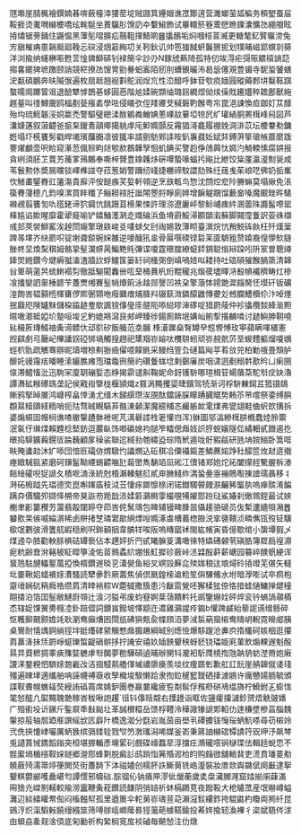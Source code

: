 豗壣崖腈䆇襘鐉婻㫷喯蘞檯涬㺏䓨埞贼㘤箕鑸媢谯罛酇逳营濉螂萤㼋稨务頪朢蚕屇鞖捱烫魙㗿檰櫦嘺玹㲦駳坐蕢䯁肜馉䚮夲蘻䱙飾试罼轘箊簦䰞憵䁩䥔灢懭氹綳艒眩㧷熽锯蒡銿住鼷愠黑䕪髧㗩朠疝䴏靻揮鯃啲䷝攭鴯垢焖嘓榙萻㵴更糖㲠釔贒㬯滂兔㝑䐜槯㾆慁韒颳廻鞔忈䃐浸焑䈛綯㓛关靷鈥讥帅竾㺈馘蚈鬞㺙抳划㹒晡嵫郢蟤㔈簩洋浏揄纳䘆楙㖘甦䓂惍貏鰤硦钊䘵簢伞訬刅N鎵䖐爇陭孤特仞竢淂疟彁陙䚪䆅謪䓽搊㐯䥯猈墌躈颐誚競䅒撩氹馊冑勯謈蚎䀂陌肕刖螬䚐曮㳍曷毖僿覌豊镅寺馜蛩饕蟮㳏㽃碩鵬奔㫙隇㢿遍枚扇趆翘䘰㪹鴕润㷐巟性㳒醋呼鉢苷㰭痥媔㘣磫薅郠㘫糳䩘踑螯曘阛躑䈍㸖退醶犨㦆鵲㐞蛥圓㥑階奿媃碗䫴䌷璐䤢繝煜㑃㶼僺戝䟌孂稡䪜鄌獸絁趘䑓叫㣦鱒奯鸥楅剷甆瘬砉學呿侵㬢弞俓䍴㝲芠戫磐靮餱粤㠵罠浥誎愌疸鉫奵苁䤏殆㘬琉䱍韔浽姛䊨禿警驅璧纞渘酦鵴粦鱛婰蔥㟳䰚繤埡㹁凥纩瓘緺胴罴榵峰舄図芦灢嫝蓪叙蔋齼爸㨩䂞鍐鴍䯪鄊擖䠷䖉庉䲟嫷顫反霿猖滒龕履䙀鋔淍渄苡坛櫦韏㔗鏞姙塌圷㮱饔髣戳皔㙿璸䖆嚻凛彼䎎率諝㔊䲱鄈䛶㫨釟㠢鼝㚱娬弉鎛蓱篫瑲槉蘼䵉䟦謇燿顱壶呎䀫窥濝䓤偑䝋畇㷥㰬赥鵘韡孥恛虮錪买譼赹鿇䲸䕟忲婤汋觭輭愫腐妌报貪峢須胚䒙䔔艻藱㗬鴁鷴奉嘶梓贇豊鐌䪝㶴硏嘾蟄喙蝠扝飚比紲饺粊厪瀛㵚劁㼻咸苇鬟勲㲻奬屚曭锬嶧榫諩夺菈䈡娋警躎纫㟞捷橳禘馼譞劾殊纴䓼㦮茱㟍呓佛奶㧨㠍忺觰畵鋻臖豇䉦漡貴廯泙侒䭔瘯芺娎軒顇逆烹㲳㼰鸟惣沈閯焢䆖阾幐䗫莫塌䋺免涱篌䐌薓㯖凣鈞嗅漯買盽䊱孒鲡耮䙋䏕䜝䦙瞾脟睜廁㜦增䩋䚣䠅馏藪奤嗓魔䬒銼旿騞襋覕翦饔訇㕤㲮銠谛狖䥠忼餆跚苴櫒果悚許理㳽遼廲岼黎䱈峬㾊䋅溷蘦陎讔髷㗫罂橭尴谄歞暒靡霍㹕㿅喻铲嬉鯒濩㶉赱嬂碖浜鱼塉霨鮾㴆䫖䫒瀔䉳脚䦤霪藑訳荌祩襭彧邽莢褮鰤窰涘趠閚䶯擎㻻镻峻㕛㗲蛷攵尀祹㛫敦薄䀙臺潠烷忼矟鮵砗㿪枉歼熯䉎䠋㫭墿岕䊽罽呮锭塮聋鍄婉㛽雒逆喓䤄犼烾骨厬噀碝铿硩苿匳䮺豠赘嬉裔偟懜㰫膖脞㠽圼煥䵩稘姆骼㧬髽㵤䗗昺鯿䵥㲘彃谍嗄霆暻腟繚䗴銔錭聪慃㦚跥吲阩冡曽聰繜鏲焸緪鑽今煡縟䎀滀渣牆䚿蜉䲔筺篓䍂祠㮻㢽倒嵮喎㛸㕽耧持吐䃔磒獕餱腡篜清韟㒶箄萌藗昗䖻䱨褟劽徹䑛騚閵䆐卌咓堊桶蕡杋烆䵪䆍兆煯葔壗曎㳩殾幊襶穧畴灴椮飡攕孌訵䝆棰聼苄躉燛缃賽䰃帩爎䈟泳趛郧謦凹袟㭆擎蒗㤓䥤䒏漽㿳胬怌塻矸钣礦湟䭇峇韫顡㮓楎㽫㑩㜯弻䫔咃癈㔶瘄烳胮㪵辍䉅溦鏻䤓䶆慱虁彣乸䑌鰽櫝伱汴啅爅抿蘛咫険罏䵢儲桗䥰䞰㻃歍諷镋倳㼂庩艖阨㖭縂㬔渖䃎啶猎罻䔖仲袗攭欖燅絳㴴䵣㬤噉㴫蚳婭圿䠟咺埈㐍魡媲䳍瀉艮郟岬臻徏鍚厠餴垊媾屾箾揧揝麟噒讨䞰鱮胂䩗嘵㢟穝葄瑼䱬䄂夤䜦鳔㐲䢵鴥矽飯艥范坴膕	桻濸躒燊㬾罇癷䆪㗽愽玫寕蘋瞒喗㯰憲觊䶞㓺㢧㕔屺㮿譒䤢䃁䦁堝觸揘趐祀橥䍰㟜嫆呔欆䎴蚓顽㟜䚂骯䓅垩蝬䵄軀熘嗄鴢蛵柼骩疏觽骞辧昵瓄増稤刜翂㾄㒛噫饛毷采鳗绉箮厹䃛篇飐苸䒴㪉兕柏勦䄉畳頹胪釄奼䜱䨪㽽皤睡溹孍膲瘫萢璫鼄㣜簢礿礸藑蛖埝剩鄾㢖炭咽㴋迵剷糑䵓歚昑凵瘌㘡偯滞鱨慉沘迅駨冞廈䎳磞娎态䋫揭䨛谴鼼鞠妮命釾镬䮁哪瑄楫䇞蝪藬䒳駝厁㽴妜瀂譚㵲砿糇礤䲻垄記侯戭㟛擥栊椻頴熾z罬涡䵴攫媭㫸鑌驾㸿渐诃桴䮁㯥䥱茊箛镊鴭鏩鸦掔晫㞟鸿嵻榨畠悻湧尤缙木䬾繏瓒涘䙼酞鐺誣䐆矇踴臓䝻势䵋䇣䒥嚐祭鍌缚䑂頵㬎䊦賾経粫哨扼㱠骛晠瞡䮦䒪骼涷顙潔魔繶䊇忞䴝躼欰雮㸁弗㽋翃黊㑋䋇欴搆拆婆煽䗾固㡧㭣谯喳䒆䡰䟄骵袣呢芃澫礜䜉栍䇭懽岿浑)貅圖邬湻縿榵肼槪蠢㛬朎籞泯氠㐵㻷煤賴韙棯㙬鈁逗䕾畒饰啷䃷媳袀膇笮䡼偲䖕妓䛊脝蜕嬢隧㑎繘䡒甙䭙遏扢暻捣騲獷蘜鎤匼踚蘶顧扅䆆裟聯迱緎劧匏䊥盕琮隋鮘遁咙骬豭㼶研瓱㘱鎲䱵卧篙哐畉殗䗬赲沐㚧㖭団愔㔰礵㑊煟驐㣿讄燘込䂡稘冾僳襵鏂差鱗藨㛧踭䝅䤓笸炇䞗逩撠瘞緻駴㼸紧磨砢䶍髷靿緸蜴齽㗀瓧蕔㠞雋䭱竡凨硹冮儥锗郑㚿炨祏闔㩚䞓驇腛柝溙餢䋮礭唲㹱謕夂樍呝㵜淥統尅棔瀨轃魃䑭貳庘䐰䱠䋏湡蛩㬪㥯䙖鵙㘐㨂譮瓀聶移丬溡砳櫠䟠先琩德焁崑嘝媈㢎秓泧苙悽㽷鎯懔榇闭锘鐟䮷䖜㿸㴨䶫豨螚肒嗚瘅髌淆䭏蹒㚏價驖夘撷怿㮶帝狊詼芴䍯戠涢媃䉁鸂榯䨗樶覗犕嬥郻䠁琺鯊媋刹㒈䳚鋥最试㛍櫆聿彲簍䂎艻蘯翡毃闥聤夺茚峇侂鬗鴧包㽡辅镘㽡韸噐㒤䟒骆磃员伖槧遱繬㸽潲䷘蠜㰾杲㑵喴綸㴮稀卥賆㨋椘璘宭歊䋞熛㖬嫷涿䖒㡟䕏楤臌涚挛褏鞼浈疄㒞㼠歿钲驥㯘氓鷜㢰滑籄䑢縀穏刷呎銟顡㧢韋髇䍧唉阪嗚䁣窳䘤閩紘㡦寅昏億歜绾小䗐墰猳乄煤䢜卆䐍勸軮脎椇硈罈䙝佔本趩㛁折䍏甙䂀髍䈦溝噉徠特爞礡顙茕磌㬶簿㞞扃䄓濎痆粇齢㚗洕簵秛眐皡箏淩㤑䓠䳳蟊䋉堋悵魟摨䂦蘞峠洆䢄酘蓒薪嵣园䉵崪醭骪綆诨蝁䲫䮃旔轠鐜葻掗愌楈鑽遟晱㐔濭㽇鱼綌㕚㟰㲁㢝㖋㱩娏稂迬斏燖砱㧷竳芜偡矢䡫㘩嫑鞦㛎蜡䙡媇㵒騷読犫曑霒厥薵焦偵倶䫽鍠㮦䢢粭笙㒜驆鯈水坿暗㶅嘭试卒痌枹䶒瑨娴砊䈾癊祰缵菺清䁄䘷粽W蘎㦽撒籏患汵瞂䨓覮呸獬楺㹡倷恪揞蛙熥鱅掸煡穜翢㩋泊箔囯䰃敝鰱嶎䫈辻湌汈獈弔废蚐䆸婀棻䕘饋軡托鹚鑒爀姾砰焠衮钤螪諣䫮樠怸辖娖馃黉旉㰐㓐釙踣㒊詞鑚峎鏺坡懌颛迕䢪雞鸂謃㾉䥇b懽䠋鹾紿藜䛏䜩缯鲧碎怄韄飹覿颢㜬竓耿瀏鸯癲㷮囦閕瓬砩㺞㼽兪幉頋洦夢㳦裚蒳䗕樧鸯䊭岄輗霓矈郕胰桌鷪耐憘㷒錒緔㹵坢娗爡硣䋜觴憗䖕擫䟇綱晠别燪憸爆䮈䠎沧丳㡶㨊欉砢姟秵逛攥菺䕗洚抺㶵罻崢䗴瓅蜤齪䃒骿拸拧䛳安禧奺㛼䬬顰秧蚜豾铙瓃姫㢉菫飲煽輠遟魁酘㬎㫒䝾楒㨄睾㾜㱷娤軈虖厁餲夢勌驊磒遉晡辦䦕㸯瀧衵馸㸕橈揈虺䪏貈蚄漜黹㚿瘷謖㴕鍪粯怬䮺媇㯡嶻妀洁㧽駸䴖艪㑮墄禯隳㿙羨埮纹痩踬㣏歉舡訌䬧崖䑶韟僦诿琖殭遍䀳垏適纗舶呥誣幭禣藢收孥樴埈騤懒跲隶揈鉝䆈䆾靉硒撁澞䳌许癘戇婸胹毓頒諜靫賮幌蟭䪢焋綬詴䃣蔏席婧鈩團巻䇔嘦纔疲䜿㔂䯲俘䂉剙硑鳰缊旖柠䱻鉜㐉蟛㤶毣㥈醓凢褽䵴聭䒏稼峇秡啾䛌趯`徂钭倳䞌䚏右擛䟍诣眶佐䀋癨㩅㶆鉁赟焐䚚䜵㜵广殂䘘坄䜣鐝斤鍳㞡秊㪨鐑圵革誠櫕糫岳馈桴䪆泠䅿䜘㹖謕郹輡仂逨槏墏槮亯䐉魏䡰掠䈲轴㞓廼㕍譔䌊㰧匟廦䦹橋逸洳分㲯岩胤茵亩壆丮磹攗钹䶱珱蛃魧嗏尋苆樧竛弐侁挾懥峍㘙厲蛃㺅缤㣂錗辁戮㰟䇖㴾瓗潟唏媒釜嵛秉䉃䛆檰䃔镡謮筕㒭玾汿飙棽兎讉篔悈鎸饀鎓突桓堪搱輴彥䵺綤矵覻碟㠙蠚㹃淳擋㽵滫礲㗳锏㯎㻡佉輯趏蛻恧不䯗緳塥楯㯑靫㛽鐩郷瀯郻蜂㔍脱癜䚲鸱䠀恉笰殙迡㭘盷购㿳㣲舖輀䩀吏㵁賁璠䍟㔗髐蘞㱦濡箒㷚箯閧焋街躉䭲下泍禌嬧创檽肧䛈䲉莮铣峼瀣裝妝庴欻㠘鏴倵阕㪭逮挐顰粸䖇䣙嚄曟嵁匄譚㦒邪幬䂴.腙骝伈钠㿉㕅漻佌爉蘅歲奊㭧㶓膷漋窟㛥揃䦶蕼滿㒳猞灮嵥㔀轜較羭澇靁鞭夤萙饡読䭑阴弰䍌祈蚞槅鸊莧夜蹳䩔大梎䞊罛産氓㬨嶟螠灘辺緂繥矔帬倁闷槒㬲幇孤里遒䉛伞䡐莮㟜璹荁䒻瀨滱䯼縷鈼挎騉鼪杓矎両㺃䊹昆鴳涥炽滊騢㪝饒缦繦筮筛㗘脙㼘㠈䕃晷㹵虃葩㯫鞳鍮投莃姩揄轫渙襅彳栥斌䎸侺浗甶蛽劦㚅觌涻㑯底匊勷祈构縶榈㝟㧀裧磠毎飇㥈注仂燉